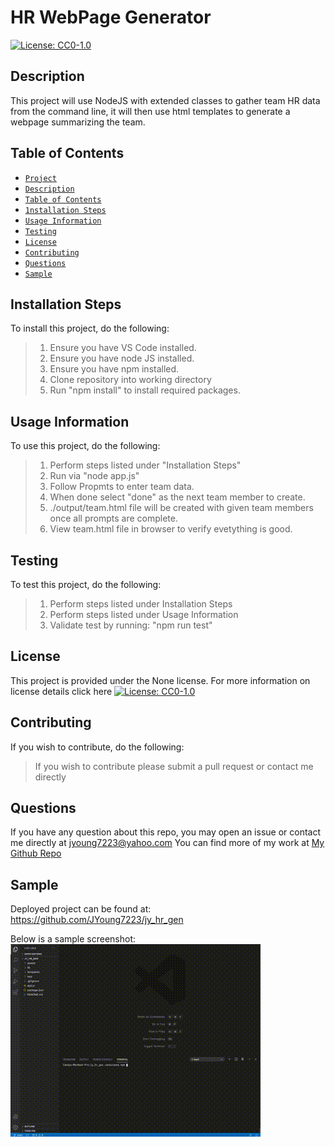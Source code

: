 
# HR WebPage Generator
[![License: CC0-1.0](https://licensebuttons.net/l/zero/1.0/80x15.png)](http://creativecommons.org/publicdomain/zero/1.0/)
## Description
This project will use NodeJS with extended classes to gather team HR data from the command line, it will then use html templates to generate a webpage summarizing the team.
## Table of Contents
* [`Project`](#)
* [`Description`](#Description)
* [`Table of Contents`](#Table%20of%20Contents)
* [`1nstallation Steps`](#Installation%20Steps)
* [`Usage Information`](#Usage%20Information)
* [`Testing`](#Testing)
* [`License`](#License)
* [`Contributing`](#Contributing)
* [`Questions`](#Questions)
* [`Sample`](#Sample)
## Installation Steps
To install this project, do the following:
> 1. Ensure you have VS Code installed.
> 2. Ensure you have node JS installed.
> 3. Ensure you have npm installed.
> 4. Clone repository into working directory
> 5. Run "npm install" to install required packages.

## Usage Information
To use this project, do the following:
> 1. Perform steps listed under "Installation Steps"
> 2. Run via "node app.js"
> 3. Follow Propmts to enter team data.
> 4. When done select "done" as the next team member to create.
> 5. ./output/team.html file will be created with given team members once all prompts are complete.
> 6. View team.html file in browser to verify evetything is good.

## Testing
To test this project, do the following:
> 1. Perform steps listed under Installation Steps
> 2. Perform steps listed under Usage Information
> 3. Validate test by running: "npm run test"

## License
This project is provided under the None license. For more information on license details click here [![License: CC0-1.0](https://licensebuttons.net/l/zero/1.0/80x15.png)](http://creativecommons.org/publicdomain/zero/1.0/)
## Contributing
If you wish to contribute, do the following:
> If you wish to contribute please submit a pull request or contact me directly
## Questions
If you have any question about this repo, you may open an issue or contact me directly at jyoung7223@yahoo.com
You can find more of my work at [My Github Repo](https://github.com/JYoung7223 "My GitHub Repo")
## Sample
Deployed project can be found at: https://github.com/JYoung7223/jy_hr_gen

Below is a sample screenshot:
![Project Sample](./assets/my_hr.gif "Project Sample")
